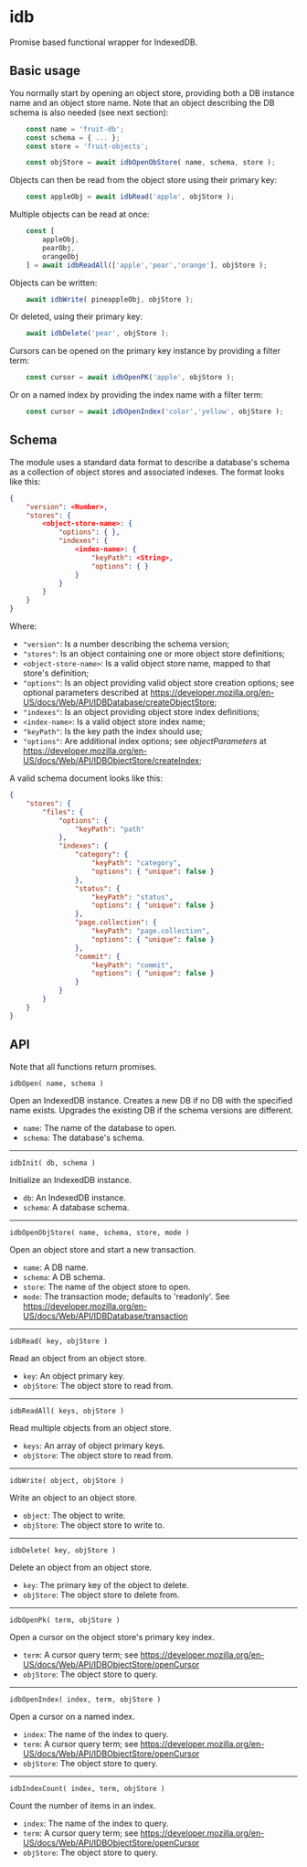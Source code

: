 # idb
Promise based functional wrapper for IndexedDB.

## Basic usage

You normally start by opening an object store, providing both a DB instance name and an object store name.
Note that an object describing the DB schema is also needed (see next section):

```js
    const name = 'fruit-db';
    const schema = { ... };
    const store = 'fruit-objects';

    const objStore = await idbOpenObStore( name, schema, store );
```

Objects can then be read from the object store using their primary key:

```js
    const appleObj = await idbRead('apple', objStore );
```

Multiple objects can be read at once:

```js
    const [
        appleObj,
        pearObj,
        orangeObj
    ] = await idbReadAll(['apple','pear','orange'], objStore );
```

Objects can be written:

```js
    await idbWrite( pineappleObj, objStore );
```

Or deleted, using their primary key:

```js
    await idbDelete('pear', objStore );
```

Cursors can be opened on the primary key instance by providing a filter term:

```js
    const cursor = await idbOpenPK('apple', objStore );
```

Or on a named index by providing the index name with a filter term:

```js
    const cursor = await idbOpenIndex('color','yellow', objStore );
```

## Schema

The module uses a standard data format to describe a database's schema as a collection of object stores and associated indexes.
The format looks like this:

```json
{
    "version": <Number>,
    "stores": {
        <object-store-name>: {
            "options": { },
            "indexes": {
                <index-name>: {
                    "keyPath": <String>,
                    "options": { }
                }
            }
        }
    }
}
```

Where:

* `"version"`: Is a number describing the schema version;
* `"stores"`: Is an object containing one or more object store definitions;
* `<object-store-name>`: Is a valid object store name, mapped to that store's definition;
* `"options"`: Is an object providing valid object store creation options;
  see optional parameters described at <https://developer.mozilla.org/en-US/docs/Web/API/IDBDatabase/createObjectStore>;
* `"indexes"`: Is an object providing object store index definitions;
* `<index-name>`: Is a valid object store index name;
* `"keyPath"`: Is the key path the index should use;
* `"options"`: Are additional index options; see _objectParameters_ at <https://developer.mozilla.org/en-US/docs/Web/API/IDBObjectStore/createIndex>;

A valid schema document looks like this:

```json
{
    "stores": {
        "files": {
            "options": {
                "keyPath": "path"
            },
            "indexes": {
                "category": {
                    "keyPath": "category",
                    "options": { "unique": false }
                },
                "status": {
                    "keyPath": "status",
                    "options": { "unique": false }
                },
                "page.collection": {
                    "keyPath": "page.collection",
                    "options": { "unique": false }
                },
                "commit": {
                    "keyPath": "commit",
                    "options": { "unique": false }
                }
            }
        }
    }
}
```

## API

Note that all functions return promises.

`idbOpen( name, schema )`

Open an IndexedDB instance.
Creates a new DB if no DB with the specified name exists.
Upgrades the existing DB if the schema versions are different.

* `name`: The name of the database to open.
* `schema`: The database's schema.

----

`idbInit( db, schema )`

Initialize an IndexedDB instance.

* `db`: An IndexedDB instance.
* `schema`: A database schema.

----

`idbOpenObjStore( name, schema, store, mode )`

Open an object store and start a new transaction.

* `name`: A DB name.
* `schema`: A DB schema.
* `store`: The name of the object store to open.
* `mode`: The transaction mode; defaults to 'readonly'. See <https://developer.mozilla.org/en-US/docs/Web/API/IDBDatabase/transaction>

----

`idbRead( key, objStore )`

Read an object from an object store.

* `key`: An object primary key.
* `objStore`: The object store to read from.

----

`idbReadAll( keys, objStore )`

Read multiple objects from an object store.

* `keys`: An array of object primary keys.
* `objStore`: The object store to read from.

----

`idbWrite( object, objStore )`

Write an object to an object store.

* `object`: The object to write.
* `objStore`: The object store to write to.

----

`idbDelete( key, objStore )`

Delete an object from an object store.

* `key`: The primary key of the object to delete.
* `objStore`: The object store to delete from.

----

`idbOpenPk( term, objStore )`

Open a cursor on the object store's primary key index.

* `term`: A cursor query term; see <https://developer.mozilla.org/en-US/docs/Web/API/IDBObjectStore/openCursor>
* `objStore`: The object store to query.

----

`idbOpenIndex( index, term, objStore )`

Open a cursor on a named index.

* `index`: The name of the index to query.
* `term`: A cursor query term; see <https://developer.mozilla.org/en-US/docs/Web/API/IDBObjectStore/openCursor>
* `objStore`: The object store to query.

----
`idbIndexCount( index, term, objStore )`

Count the number of items in an index.

* `index`: The name of the index to query.
* `term`: A cursor query term; see <https://developer.mozilla.org/en-US/docs/Web/API/IDBObjectStore/openCursor>
* `objStore`: The object store to query.

